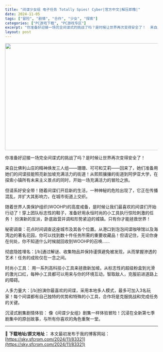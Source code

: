 ```yaml
---
title: "间谍少女组 电子任务 Totally Spies! Cyber|官方中文|解压即撸|"
date: 2024-11-05
tags: ["冒险", "剧情", "合作", "少女", "探索"]
categories: ["PC游戏下载", "PC游戏专区"]
excerpt: "你准备好迎接一场完全间谍式的挑战了吗？是时候让世界再次变得安全了！ ️‍ 来自比佛利山庄的精神焕发三人组——珊珊、可可和艾莉——回来了，她们准备用她们的间谍技能照亮新加坡充满活力的街道！从熙熙攘攘的街道到阿伊亚大学，在探索小镇所有未来主义景点的同时，开始一场充满活力的冒险之旅。 但请系好安全带！随着&hellip;"
layout: post
---
```


<img class="aligncenter size-full wp-image-83272" src="https://sky.sfcrom.com/wp-content/uploads/2024/11/2024110508450014.webp" alt="" width="616" height="353" />

你准备好迎接一场完全间谍式的挑战了吗？是时候让世界再次变得安全了！ ️‍

来自比佛利山庄的精神焕发三人组——珊珊、可可和艾莉——回来了，她们准备用她们的间谍技能照亮新加坡充满活力的街道！从熙熙攘攘的街道到阿伊亚大学，在探索小镇所有未来主义景点的同时，开始一场充满活力的冒险之旅。

但请系好安全带！随着间谍们开启新的生活，一种神秘的危险出现了，它正在传播混乱，并扩大其影响力，在城市街道上交织。

随着世界人类保护组织(WOOHP)的高度戒备，是时候让我们最喜欢的间谍们开始行动了！穿上团队标志性的鞋子，准备好用永恒时尚的小工具执行惊险刺激的任务！ 扮演新的反派，卧底敌营并调和形势紧迫的城镇。只有你才能拯救世界！

秘密调查：花点时间调查这座城市及其各个位置。从港口到泡泡间谍咖啡馆以及海湾边的著名花园，你可以找到数十件任务所需的重要收藏品！但请记住，无论你身在何处，你不知道什么时候就回收到WOOHP的召唤……

彻底隐姓埋名：[/b]通过解谜、收集物品并保持谨慎避免被发现，从而掌握渗透的艺术！任务的成败仅在一念之间。

时尚小工具：
用一系列高科技小工具来拯救新加坡。从标志性的超级粉盒到光滑的激光口红，每种小工具都可以用来与你的环境互动，智取敌人，克服前进道路上的障碍。

人多力量大：[/b]扮演你最喜欢的间谍，采用本地多人模式，最多可加入3名玩家！每个间谍都有自己独特的优势和特殊的小工具，合作将是克服挑战和完成任务的关键。

沉浸式剧集剧情体验：
像《间谍少女组》剧集一样体验冒险！沉浸在全新第七季剧集中的原创故事，与所有你喜欢的角色重聚一堂。

---
📖 **下载地址/原文地址：** 本文最初发布于我的博客网站：[https://sky.sfcrom.com/2024/11/83321](https://sky.sfcrom.com/2024/11/83321)
